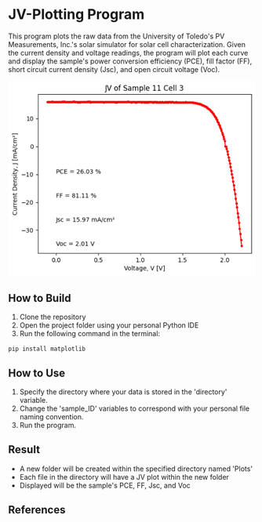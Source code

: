 # JV-Plotting Program
 This program plots the raw data from the University of Toledo's PV Measurements, Inc.'s solar simulator for solar cell characterization. Given the current density and voltage readings, the program will plot each curve and display the sample's power conversion efficiency (PCE), fill factor (FF), short circuit current density (Jsc), and open circuit voltage (Voc). 

 ![](/JV_TD_batch3_11_3.png)


## How to Build
1. Clone the repository
2. Open the project folder using your personal Python IDE
3. Run the following command in the terminal:
```
pip install matplotlib
```

## How to Use
1. Specify the directory where your data is stored in the 'directory' variable.
2. Change the 'sample_ID' variables to correspond with your personal file naming convention.
3. Run the program.

## Result
- A new folder will be created within the specified directory named 'Plots'
- Each file in the directory will have a JV plot within the new folder
- Displayed will be the sample's PCE, FF, Jsc, and Voc

## References
